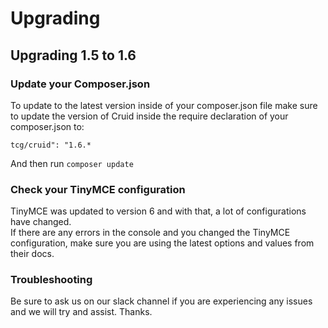 # Upgrading

## Upgrading 1.5 to 1.6

### Update your Composer.json

To update to the latest version inside of your composer.json file make sure to update the version of Cruid inside the require declaration of your composer.json to:

`tcg/cruid": "1.6.*`

And then run `composer update`

### Check your TinyMCE configuration

TinyMCE was updated to version 6 and with that, a lot of configurations have changed.  
If there are any errors in the console and you changed the TinyMCE configuration, make sure you are using the latest options and values from their docs.

### Troubleshooting

Be sure to ask us on our slack channel if you are experiencing any issues and we will try and assist. Thanks.
